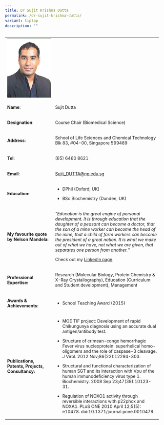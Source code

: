 ```yaml
---
title: Dr Sujit Krishna Dutta
permalink: /dr-sujit-krishna-dutta/
variant: tiptap
description: ""
---
```

<table style="minWidth: 50px">
<colgroup>
<col>
<col>
</colgroup>
<tbody>
<tr>
<td rowspan="1" colspan="1">
<div class="isomer-image-wrapper">
<img style="width: 100%" height="auto" width="100%" alt="​Sujit Dutta" src="/images/LSCT/Sujit_Dutta.jpg">
</div>
</td>
<td rowspan="1" colspan="1">
<p></p>
</td>
</tr>
<tr>
<td rowspan="1" colspan="1">
<p><strong>Name</strong>:&nbsp;&nbsp;&nbsp;&nbsp;&nbsp;&nbsp;&nbsp;&nbsp;&nbsp;&nbsp;&nbsp;&nbsp;&nbsp;&nbsp;&nbsp;&nbsp;&nbsp;&nbsp;&nbsp;&nbsp;&nbsp;&nbsp;&nbsp;&nbsp;&nbsp;</p>
</td>
<td rowspan="1" colspan="1">
<p>​Sujit Dutta</p>
</td>
</tr>
<tr>
<td rowspan="1" colspan="1">
<p>​<strong>Designation</strong>:</p>
</td>
<td rowspan="1" colspan="1">
<p>​Course Chair (Biomedica​l Science)</p>
</td>
</tr>
<tr>
<td rowspan="1" colspan="1">
<p><strong>Address</strong>: ​</p>
</td>
<td rowspan="1" colspan="1">
<p>School of Life Sciences and Chemical Technology
<br>Blk 83, #04-00, Singapore 599489​</p>
</td>
</tr>
<tr>
<td rowspan="1" colspan="1">
<p><strong>Tel</strong>: &nbsp;&nbsp;&nbsp; ​</p>
</td>
<td rowspan="1" colspan="1">
<p>(65) 6460 8621</p>
</td>
</tr>
<tr>
<td rowspan="1" colspan="1">
<p><strong>Email</strong>: ​</p>
</td>
<td rowspan="1" colspan="1">
<p><a href="mailto:Sujit_DUTTA@np.edu.sg" rel="noopener noreferrer nofollow" target="_blank">Sujit_DUTTA@np.edu.sg</a>
</p>
</td>
</tr>
<tr>
<td rowspan="1" colspan="1">
<p><strong>Education:</strong>
</p>
</td>
<td rowspan="1" colspan="1">
<ul data-tight="true" class="tight">
<li>
<p>DPhil (Oxford, UK)</p>
</li>
<li>
<p>BSc Biochemistry (Dundee, UK)</p>
</li>
</ul>
</td>
</tr>
<tr>
<td rowspan="1" colspan="1">
<p><strong>My favourite quote by Nelson Mandela:</strong>
</p>
</td>
<td rowspan="1" colspan="1">
<p><em>"Education is the great engine of personal development. It is through education that the daughter of a peasant can become a doctor, that the son of a mine worker can become the head of the mine, that a child of farm workers can become the president of a great nation. It is what we make out of what we have, not what we are given, that separates one person from another."</em>
</p>
<p>Check out my <a href="https://sg.linkedin.com/in/sujit-dutta-6674a139" rel="noopener noreferrer nofollow" target="_blank">LinkedIn page</a>.</p>
</td>
</tr>
<tr>
<td rowspan="1" colspan="1">
<p><strong>Professional Expertise​:</strong>
</p>
</td>
<td rowspan="1" colspan="1">
<p>Research (Molecular Biology, Protein Chemistry &amp; X-Ray Crystallography),
Education (Curriculum and Student development), Management</p>
</td>
</tr>
<tr>
<td rowspan="1" colspan="1">
<p><strong>Awards &amp; Achievements​:</strong>
</p>
</td>
<td rowspan="1" colspan="1">
<ul data-tight="true" class="tight">
<li>
<p>​School Teaching Award (2015)</p>
</li>
</ul>
</td>
</tr>
<tr>
<td rowspan="1" colspan="1">
<p><strong>Publications, Patents, Projects, Consultancy:</strong>
</p>
</td>
<td rowspan="1" colspan="1">
<ul data-tight="true" class="tight">
<li>
<p>MOE TIF project: Development of rapid Chikungunya diagnosis using an accurate
dual antigen/antibody test.</p>
</li>
<li>
<p>Structure of crimean-congo hemorrhagic Fever virus nucleoprotein: superhelical
homo-oligomers and the role of caspase-3 cleavage. J Virol. 2012 Nov;86(22):12294-303.</p>
</li>
<li>
<p>Structural and functional characterization of human SGT and its interaction
with Vpu of the human immunodeficiency virus type 1. Biochemistry. 2008
Sep 23;47(38):10123-31.</p>
</li>
<li>
<p>Regulation of NOXO1 activity through reversible interactions with p22phox
and NOXA1. PLoS ONE 2010 April 12;5(5): e10478. doi:10.1371/journal.pone.0010478.</p>
</li>
</ul>
</td>
</tr>
</tbody>
</table>
<p></p>